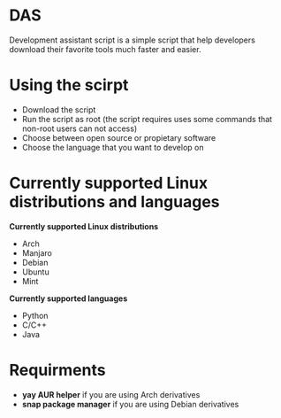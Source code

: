 <h1>DAS</h1>
Development assistant script is a simple script that help developers download their favorite tools much faster and easier.
<h1>Using the scirpt</h1> 
<ul>
<li>Download the script</li> 
<li>Run the script as root (the script requires uses some commands that non-root users can not access) 
<li>Choose between open source or propietary software</li> 
<li>Choose the language that you want to develop on</li> 
</ul>
<h1>Currently supported Linux distributions and languages</h1> 
<b>Currently supported Linux distributions</b>
<ul>
<li>Arch</li>
<li>Manjaro</li>
<li>Debian</li>
<li>Ubuntu</li>
<li>Mint</li>
</ul>
<b>Currently supported languages</b>
<ul>
<li>Python</li>
<li>C/C++</li>
<li>Java</li>
</ul>
<h1>Requirments</h1>
<ul>
<li><b>yay AUR helper</b> if you are using Arch derivatives</li>
<li><b>snap package manager</b> if you are using Debian derivatives</li>
</ul>
